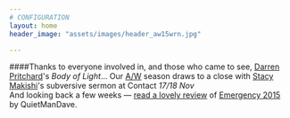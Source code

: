 ```yaml
---
# CONFIGURATION
layout: home
header_image: "assets/images/header_aw15wrn.jpg"

---
```

####Thanks to everyone involved in, and those who came to see, [Darren Pritchard](/current/2015-autumnwinter/pritchard)'s *Body of Light*… Our [A/W](/current/2015-autumnwinter) season draws to a close with [Stacy Makishi](http://www.wordofwarning.org/current/2015-autumnwinter/makishi)'s subversive sermon at Contact *17/18 Nov*<br>And looking back a few weeks — [read a lovely review](http://quietmandave.co.uk/2015/10/emergency-at-z-arts) of [Emergency 2015](/current/2015-emergency) by QuietManDave.
